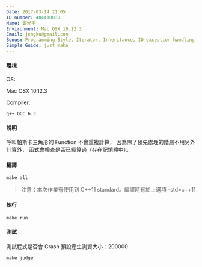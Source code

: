 ```yaml
---
Date: 2017-03-14 21:05
ID number: 404410030
Name: 鄭光宇
Environment: Mac OSX 10.12.3
Email: jengku@gmail.com
Bonus: Programming Style, Iterator, Inheritance, IO exception handling, Selftest
Simple Guide: just make
---
```

#### 環境
OS:

Mac OSX 10.12.3

Compiler:
```
g++ GCC 6.3
```

#### 說明

呼叫帕斯卡三角形的 Function 不會重複計算，
因為除了預先處理的階層不用另外計算外，
函式會檢查是否已經算過（存在記憶體中）。

#### 編譯

`make all`
> 注意：本次作業有使用到 C++11 standard。編譯時有加上選項 -std=c++11

#### 執行

`make run`

#### 測試

測試程式是否會 Crash
預設產生測資大小：200000

`make judge`
